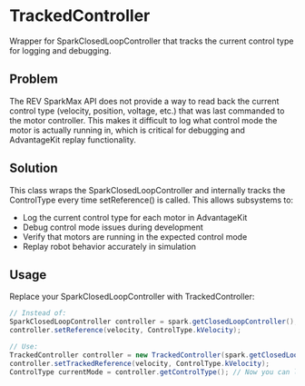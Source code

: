 # TrackedController

Wrapper for SparkClosedLoopController that tracks the current control type for logging and debugging.

## Problem

The REV SparkMax API does not provide a way to read back the current control type (velocity, position, voltage, etc.) that was last commanded to the motor controller. This makes it difficult to log what control mode the motor is actually running in, which is critical for debugging and AdvantageKit replay functionality.

## Solution

This class wraps the SparkClosedLoopController and internally tracks the ControlType every time setReference() is called. This allows subsystems to:

- Log the current control type for each motor in AdvantageKit
- Debug control mode issues during development
- Verify that motors are running in the expected control mode
- Replay robot behavior accurately in simulation

## Usage

Replace your SparkClosedLoopController with TrackedController:

```java
// Instead of:
SparkClosedLoopController controller = spark.getClosedLoopController();
controller.setReference(velocity, ControlType.kVelocity);

// Use:
TrackedController controller = new TrackedController(spark.getClosedLoopController());
controller.setTrackedReference(velocity, ControlType.kVelocity);
ControlType currentMode = controller.getControlType(); // Now you can log this!
